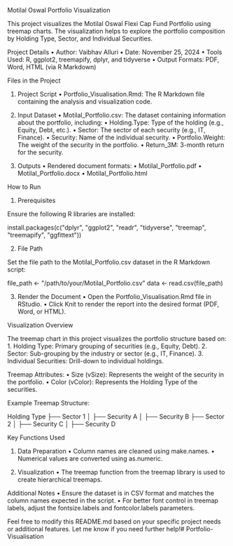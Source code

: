 Motilal Oswal Portfolio Visualization

This project visualizes the Motilal Oswal Flexi Cap Fund Portfolio using treemap charts. The visualization helps to explore the portfolio composition by Holding Type, Sector, and Individual Securities.

Project Details
	•	Author: Vaibhav Alluri
	•	Date: November 25, 2024
	•	Tools Used: R, ggplot2, treemapify, dplyr, and tidyverse
	•	Output Formats: PDF, Word, HTML (via R Markdown)

Files in the Project

1. Project Script
	•	Portfolio_Visualisation.Rmd: The R Markdown file containing the analysis and visualization code.

2. Input Dataset
	•	Motilal_Portfolio.csv: The dataset containing information about the portfolio, including:
	•	Holding.Type: Type of the holding (e.g., Equity, Debt, etc.).
	•	Sector: The sector of each security (e.g., IT, Finance).
	•	Security: Name of the individual security.
	•	Portfolio.Weight: The weight of the security in the portfolio.
	•	Return_3M: 3-month return for the security.

3. Outputs
	•	Rendered document formats:
	•	Motilal_Portfolio.pdf
	•	Motilal_Portfolio.docx
	•	Motilal_Portfolio.html

How to Run

1. Prerequisites

Ensure the following R libraries are installed:

install.packages(c("dplyr", "ggplot2", "readr", "tidyverse", "treemap", "treemapify", "ggfittext"))

2. File Path

Set the file path to the Motilal_Portfolio.csv dataset in the R Markdown script:

file_path <- "/path/to/your/Motilal_Portfolio.csv"
data <- read.csv(file_path)

3. Render the Document
	•	Open the Portfolio_Visualisation.Rmd file in RStudio.
	•	Click Knit to render the report into the desired format (PDF, Word, or HTML).

Visualization Overview

The treemap chart in this project visualizes the portfolio structure based on:
	1.	Holding Type: Primary grouping of securities (e.g., Equity, Debt).
	2.	Sector: Sub-grouping by the industry or sector (e.g., IT, Finance).
	3.	Individual Securities: Drill-down to individual holdings.

Treemap Attributes:
	•	Size (vSize): Represents the weight of the security in the portfolio.
	•	Color (vColor): Represents the Holding Type of the securities.

Example Treemap Structure:

Holding Type
 ├── Sector 1
 │    ├── Security A
 │    ├── Security B
 ├── Sector 2
 │    ├── Security C
 │    ├── Security D

Key Functions Used

1. Data Preparation
	•	Column names are cleaned using make.names.
	•	Numerical values are converted using as.numeric.

2. Visualization
	•	The treemap function from the treemap library is used to create hierarchical treemaps.

Additional Notes
	•	Ensure the dataset is in CSV format and matches the column names expected in the script.
	•	For better font control in treemap labels, adjust the fontsize.labels and fontcolor.labels parameters.

Feel free to modify this README.md based on your specific project needs or additional features. Let me know if you need further help!# Portfolio-Visualisation
